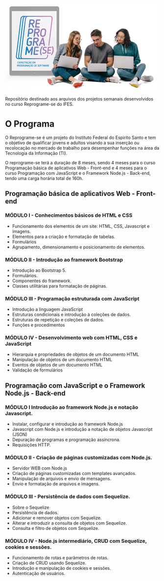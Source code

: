 ![Reprograme-se](https://github.com/viniciusperdigao/ifes/blob/main/reprograme.png?raw=true)

Repositório destinado aos arquivos dos projetos semanais desenvolvidos no curso Reprograme-se do IFES.


# O Programa

O Reprograme-se é um projeto do Instituto Federal do Espirito Santo e tem o objetivo de qualificar jovens e adultos visando a sua inserção ou recolocação no mercado de trabalho para desempenhar funções na área da Tecnologia da Informação (TI).

O reprograme-se terá a duração de 8 meses, sendo 4 meses para o curso Programação básica de aplicativos Web - Front-end e 4 meses para o curso Programação com JavaScript e o Framework Node.js - Back-end, tendo uma carga horária total de 160h.


## Programação básica de aplicativos Web - Front-end
### MÓDULO I - Conhecimentos básicos de HTML e CSS

* Funcionamento dos elementos de um site: HTML, CSS, Javascript e imagens.
* Elementos para a criação e formatação de tabelas.
* Formulários
* Agrupamento, dimensionamento e posicionamento de elementos.

### MÓDULO II - Introdução ao framework Bootstrap

* Introdução ao Bootstrap 5.
* Formulários.
* Componentes do framework.
* Classes utilitárias para formatação de páginas.

### MÓDULO III - Programação estruturada com JavaScript
* Introdução a linguagem JavaScript
* Estruturas condicionais e introdução à coleções de dados.
* Estruturas de repetição e coleções de dados.
* Funções e procedimentos

### MÓDULO IV - Desenvolvimento web com HTML, CSS e JavaScript
* Hierarquia e propriedades de objetos de um documento HTML
* Manipulação de objetos de um documento HTML
* Eventos de objetos de um documento HTML
* Validação de formulários

## Programação com JavaScript e o Framework Node.js - Back-end

### MÓDULO I Introdução ao framework Node.js e notação Javascript.

* Instalar, configurar e introdução ao framework Node.js
* Javascript com Node.js e introdução a notação de objetos Javascript (JSON)
* Depuração de programas e programação assíncrona.
* Requisições HTTP.

### MÓDULO II - Criação de páginas customizadas com Node.js.

* Servidor WEB com Node.js
* Criação de páginas customizadas com templates avançados.
* Manipulação de arquivos e envio de mensagens.
* Envio e formatação de arquivos e imagens.

### MÓDULO III - Persistência de dados com Sequelize.

* Sobre o Sequelize
* Persistência de dados.
* Adicionar e remover objetos com Sequelize.
* Alterar e introduzir a consulta de objetos com Sequelize.
* Consulta e filtro de objetos com Sequelize.

### MÓDULO IV - Node.js intermediário, CRUD com Sequelize, cookies e sessões.

* Funcionamento de rotas e parâmetros de rotas.
* Criação de CRUD usando Sequelize.
* Introdução e manipulação de cookies e sessões.
* Autenticação de usuários.
